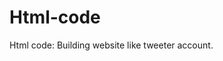# Html-code
Html code: Building website like tweeter account.


<!DOCTYPE html>
<html lang="en">
  <head>
    <title>My first web page</title>
    <style>
      img {
        width: 100px;
        border-radius: 70px;
                float: left;
        margin-right: 10px;
      }

      .username {
        font-weight: bold;
      }
    </style>
  </head>

  <body>
    <img src="/Aditi.jpg" alt="An image of Aditi"/>
    <p class="username">@adititapase</p>
    <p>Going to become an Software Engineer.</p>
  </body>
</html>
